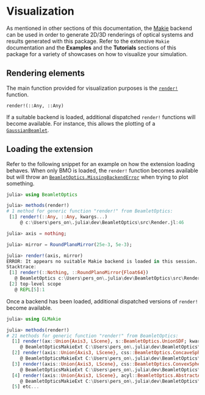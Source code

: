 # Visualization

As mentioned in other sections of this documentation, the [Makie](https://docs.makie.org) backend can be used in order to generate 2D/3D renderings of optical systems and results generated with this package. Refer to the extensive `Makie` documentation and the **Examples** and the **Tutorials** sections of this package for a variety of showcases on how to visualize your simulation.

## Rendering elements

The main function provided for visualization purposes is the [`render!`](@ref) function. 

```@docs; canonical=false
render!(::Any, ::Any)
```

If a suitable backend is loaded, additional dispatched `render!` functions will become available. For instance, this allows the plotting of a [`GaussianBeamlet`](@ref).

## Loading the extension

Refer to the following snippet for an example on how the extension loading behaves. When only BMO is loaded, the `render!` function becomes available but will throw an [`BeamletOptics.MissingBackendError`](@ref) when trying to plot something.

```julia
julia> using BeamletOptics

julia> methods(render!)
# 1 method for generic function "render!" from BeamletOptics:
 [1] render!(::Any, ::Any, kwargs...)
     @ c:\Users\pers_on\.julia\dev\BeamletOptics\src\Render.jl:46

julia> axis = nothing;

julia> mirror = RoundPlanoMirror(25e-3, 5e-3);

julia> render!(axis, mirror)
ERROR: It appears no suitable Makie backend is loaded in this session.
Stacktrace:
 [1] render!(::Nothing, ::RoundPlanoMirror{Float64})
   @ BeamletOptics c:\Users\pers_on\.julia\dev\BeamletOptics\src\Render.jl:46
 [2] top-level scope
   @ REPL[5]:1
```

Once a backend has been loaded, additional dispatched versions of `render!` become available.

```julia
julia> using GLMakie

julia> methods(render!)
# 21 methods for generic function "render!" from BeamletOptics:
  [1] render!(ax::Union{Axis3, LScene}, s::BeamletOptics.UnionSDF; kwargs...)
     @ BeamletOpticsMakieExt C:\Users\pers_on\.julia\dev\BeamletOptics\ext\RenderSDF.jl:32
  [2] render!(axis::Union{Axis3, LScene}, css::BeamletOptics.ConcaveSphericalSurfaceSDF; color, kwargs...)
     @ BeamletOpticsMakieExt C:\Users\pers_on\.julia\dev\BeamletOptics\ext\RenderLenses.jl:1
  [3] render!(axis::Union{Axis3, LScene}, css::BeamletOptics.ConvexSphericalSurfaceSDF; color, kwargs...)
     @ BeamletOpticsMakieExt C:\Users\pers_on\.julia\dev\BeamletOptics\ext\RenderLenses.jl:31
  [4] render!(axis::Union{Axis3, LScene}, acyl::BeamletOptics.AbstractAcylindricalSurfaceSDF; color, kwargs...)
     @ BeamletOpticsMakieExt C:\Users\pers_on\.julia\dev\BeamletOptics\ext\RenderCylinderLenses.jl:1
  [5] etc...
```